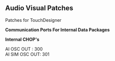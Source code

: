 ## Audio Visual Patches

Patches for TouchDesigner

<!-- <IMAGE OF STAGE SETUP (vector)> -->

**Communication Ports For Internal Data Packages**

**Internal CHOP's**

AI OSC OUT : 300 \
AI SIM OSC OUT: 301


<!-- **Patches**


* *smiley.tox* - smiley-face scene
* *melt.tox* - pixel-sorting scene
* *emotion.tox* - performer ratings scenes
* *overhead.tox* - overhead projection -->